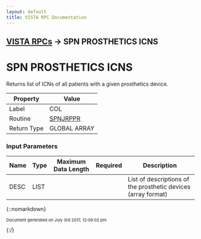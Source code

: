 ```yaml
---
layout: default
title: VISTA RPC Documentation
---
```


## [VISTA RPCs](TableOfContents) &#8594; SPN PROSTHETICS ICNS
# SPN PROSTHETICS ICNS

Returns list of ICNs of all patients with a given prosthetics device.

Property | Value
--- | ---
Label | COL
Routine | [SPNJRPPR](http://code.osehra.org/dox/Routine_SPNJRPPR_source.html)
Return Type | GLOBAL ARRAY


### Input Parameters

Name | Type | Maximum Data Length | Required | Description
--- | --- | --- | --- | ---
DESC | LIST |  |  | List of descriptions of the prosthetic devices (array format)



{::nomarkdown} <br/><p style="font-size: 11px">Document generated on July 3rd 2017, 12:09:02 pm</p>{:/}